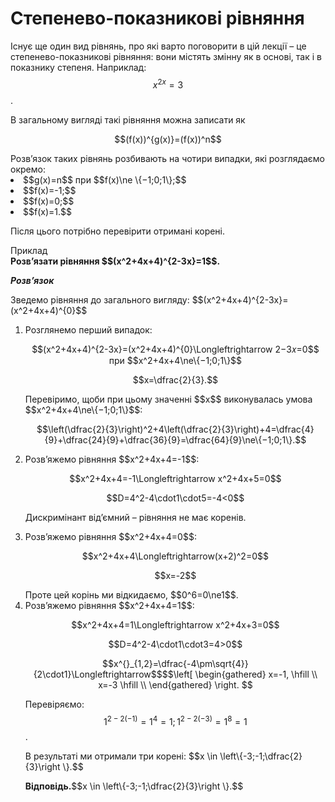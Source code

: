 # Степенево-показникові рівняння

Існує ще один вид рівнянь, про які варто поговорити в цій лекції – це степенево-показникові рівняння: вони містять змінну як в основі, так і в показнику степеня. Наприклад: $$x^{2x}=3$$.
<p>В загальному вигляді такі рівняння можна записати як</p>        
<p align="center">$$(f(x))^{g(x)}=(f(x))^n$$</p>
Розв’язок таких рівнянь розбивають на чотири випадки, які розглядаємо окремо:     
<li>$$g(x)=n$$ при $$f(x)\ne \{−1;0;1\};$$</li>
<li>$$f(x)=-1;$$</li>
<li>$$f(x)=0;$$</li>
<li>$$f(x)=1.$$</li>      
<p>Після цього потрібно перевірити отримані корені.</p>       

<div class="task-wrap">
<span class="task">Приклад</span>
<div class="task-text">    
<b>Розв’язати рівняння $$(x^2+4x+4)^{2-3x}=1$$.</b>
<p><b><i>Розв’язок</i></b></p>
<p>Зведемо рівняння до загального вигляду: $$(x^2+4x+4)^{2-3x}=(x^2+4x+4)^{0}$$
<ol>
<li>Розглянемо перший випадок:
<p align="center">$$(x^2+4x+4)^{2-3x}=(x^2+4x+4)^{0}\Longleftrightarrow 2−3𝑥=0$$ при $$x^2+4x+4\ne\{−1;0;1\}$$</p>
<p align="center">$$x=\dfrac{2}{3}.$$
<p>Перевіримо, щоби при цьому значенні $$x$$ виконувалась умова $$x^2+4x+4\ne\{−1;0;1\}$$:      
<p align="center">$$\left(\dfrac{2}{3}\right)^2+4\left(\dfrac{2}{3}\right)+4=\dfrac{4}{9}+\dfrac{24}{9}+\dfrac{36}{9}=\dfrac{64}{9}\ne\{−1;0;1\}.$$ 
<li>Розв’яжемо рівняння $$x^2+4x+4=-1$$:     
<p align="center">$$x^2+4x+4=-1\Longleftrightarrow x^2+4x+5=0$$</p>     
<p align="center">$$D=4^2-4\cdot1\cdot5=-4<0$$        
<p>Дискримінант від’ємний – рівняння не має коренів.</p>
<li>Розв’яжемо рівняння $$x^2+4x+4=0$$:       
<p align="center">$$x^2+4x+4\Longleftrightarrow(x+2)^2=0$$</p>        
<p align="center">$$x=-2$$</p>
Проте цей корінь ми відкидаємо, $$0^6=0\ne1$$.
<li>Розв’яжемо рівняння $$x^2+4x+4=1$$:     
<p align="center">$$x^2+4x+4=1\Longleftrightarrow x^2+4x+3=0$$</p>     
<p align="center">$$D=4^2-4\cdot1\cdot3=4>0$$</p>
<p align="center">$$x^{}_{1,2}=\dfrac{-4\pm\sqrt{4}}{2\cdot1}\Longleftrightarrow$$$$\left[ \begin{gathered}
	x=-1, \hfill \\
	x=-3 \hfill \\
	\end{gathered}
	\right. $$</p>       
	
Перевіряємо: $$1^{2-2(-1)}=1^4=1;1^{2-2(-3)}=1^8=1$$.</li>     
<p>В результаті ми отримали три корені: $$x \in \left\{-3;-1;\dfrac{2}{3}\right \}.$$</p>    
<p><b>Вiдповiдь.</b>$$x \in \left\{-3;-1;\dfrac{2}{3}\right \}.$$</p>
</div>
</div>
</div>

